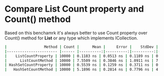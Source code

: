 # Compare List Count property and Count() method

Based on this benchamrk it's always better to use Count property over Count() method for **List** or any type which implements ICollection<T>.

```bash
|                 Method | Count |      Mean |     Error |    StdDev |    Median |
|----------------------- |------ |----------:|----------:|----------:|----------:|
|    ListCountProperty | 10000 | 0.1183 ns | 0.0513 ns | 0.1189 ns | 0.0914 ns |
|      ListCountMethod | 10000 | 7.5509 ns | 0.3846 ns | 1.0911 ns | 7.2175 ns |
| HashSetCountProperty | 10000 | 0.5539 ns | 0.1259 ns | 0.3711 ns | 0.6092 ns |
|   HashSetCountMethod | 10000 | 5.1896 ns | 0.2814 ns | 0.7796 ns | 4.9093 ns |
```
